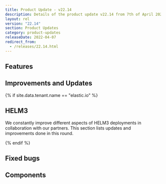 ```yaml
---
title: Product Update - v22.14
description: Details of the product update v22.14 from 7th of April 2022.
layout: rel
version: "22.14"
section: Product Updates
category: product-updates
releaseDate: 2022-04-07
redirect_from:
  - /releases/22.14.html
---
```


## Features



## Improvements and Updates

{% if site.data.tenant.name == "elastic.io" %}

## HELM3

We constantly improve different aspects of HELM3 deployments in collaboration
with our partners. This section lists updates and improvements done in this round.



{% endif %}

## Fixed bugs


## Components

